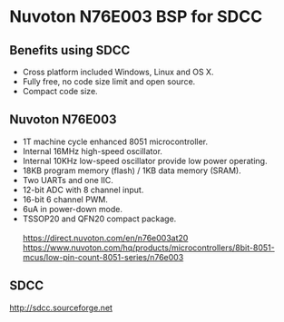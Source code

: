 # Nuvoton N76E003 BSP for SDCC
## Benefits using SDCC
 - Cross platform included Windows, Linux and OS X.
 - Fully free, no code size limit  and open source.
 - Compact code size.
## Nuvoton N76E003
 - 1T machine cycle enhanced 8051 microcontroller.
 - Internal 16MHz high-speed oscillator.
 - Internal 10KHz low-speed oscillator provide low power operating.
 - 18KB program memory (flash) / 1KB data memory (SRAM).
 - Two UARTs and one IIC.
 - 12-bit ADC with 8 channel input.
 - 16-bit 6 channel PWM.
 - 6uA in power-down mode.
 - TSSOP20 and QFN20 compact package.
<br><br>
https://direct.nuvoton.com/en/n76e003at20<br>
https://www.nuvoton.com/hq/products/microcontrollers/8bit-8051-mcus/low-pin-count-8051-series/n76e003
## SDCC
http://sdcc.sourceforge.net
